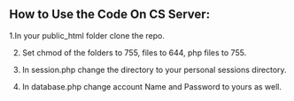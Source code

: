 ## How to Use the Code On CS Server:

1.In your public_html folder clone the repo.

2. Set chmod of the folders to 755, files to 644, php files to 755.

3. In session.php change the directory to your personal sessions directory.

4. In database.php change account Name and Password to yours as well.

